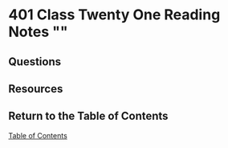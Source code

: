 # 401 Class Twenty One Reading Notes ""

## Questions

## Resources

## Return to the Table of Contents

[Table of Contents](https://todd75.github.io/reading-notes/)